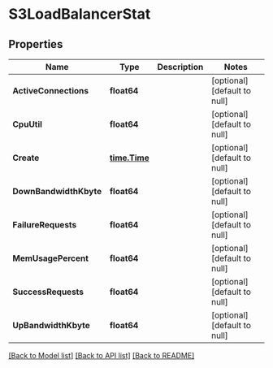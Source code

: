 # S3LoadBalancerStat

## Properties
Name | Type | Description | Notes
------------ | ------------- | ------------- | -------------
**ActiveConnections** | **float64** |  | [optional] [default to null]
**CpuUtil** | **float64** |  | [optional] [default to null]
**Create** | [**time.Time**](time.Time.md) |  | [optional] [default to null]
**DownBandwidthKbyte** | **float64** |  | [optional] [default to null]
**FailureRequests** | **float64** |  | [optional] [default to null]
**MemUsagePercent** | **float64** |  | [optional] [default to null]
**SuccessRequests** | **float64** |  | [optional] [default to null]
**UpBandwidthKbyte** | **float64** |  | [optional] [default to null]

[[Back to Model list]](../README.md#documentation-for-models) [[Back to API list]](../README.md#documentation-for-api-endpoints) [[Back to README]](../README.md)


